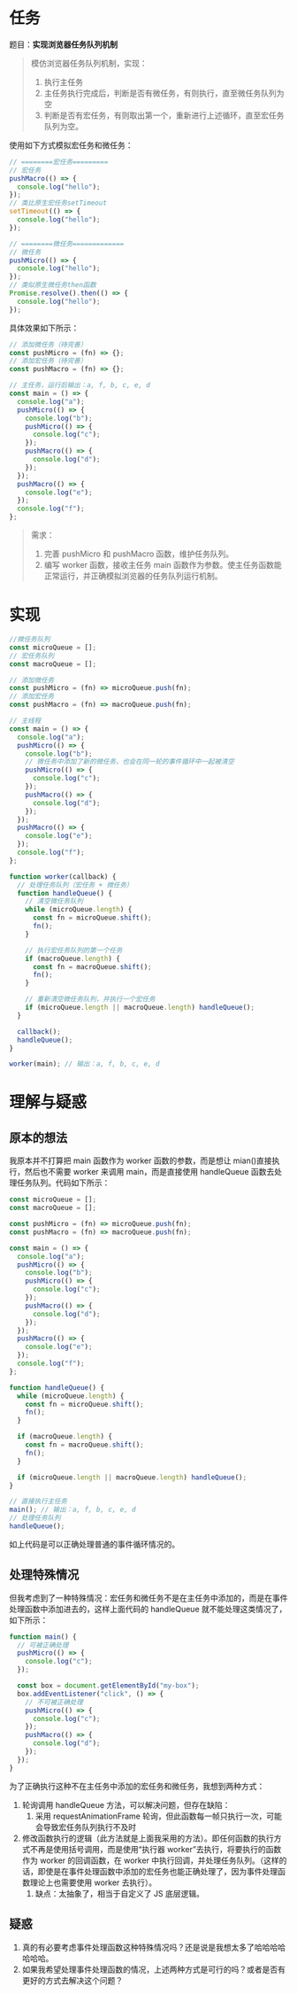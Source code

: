 # 任务

题目：**实现浏览器任务队列机制**

> 模仿浏览器任务队列机制，实现：
>
> 1. 执行主任务
> 2. 主任务执行完成后，判断是否有微任务，有则执行，直至微任务队列为空
> 3. 判断是否有宏任务，有则取出第一个，重新进行上述循环，直至宏任务队列为空。

使用如下方式模拟宏任务和微任务：

```javascript
// ========宏任务=========
// 宏任务
pushMacro(() => {
  console.log("hello");
});
// 类比原生宏任务setTimeout
setTimeout(() => {
  console.log("hello");
});

// ========微任务=============
// 微任务
pushMicro(() => {
  console.log("hello");
});
// 类似原生微任务then函数
Promise.resolve().then(() => {
  console.log("hello");
});
```

具体效果如下所示：

```javascript
// 添加微任务（待完善）
const pushMicro = (fn) => {};
// 添加宏任务（待完善）
const pushMacro = (fn) => {};

// 主任务，运行后输出：a, f, b, c, e, d
const main = () => {
  console.log("a");
  pushMicro(() => {
    console.log("b");
    pushMicro(() => {
      console.log("c");
    });
    pushMacro(() => {
      console.log("d");
    });
  });
  pushMacro(() => {
    console.log("e");
  });
  console.log("f");
};
```

> 需求：
>
> 1. 完善 pushMicro 和 pushMacro 函数，维护任务队列。
> 2. 编写 worker 函数，接收主任务 main 函数作为参数。使主任务函数能正常运行，并正确模拟浏览器的任务队列运行机制。

# 实现

```javascript
//微任务队列
const microQueue = [];
// 宏任务队列
const macroQueue = [];

// 添加微任务
const pushMicro = (fn) => microQueue.push(fn);
// 添加宏任务
const pushMacro = (fn) => macroQueue.push(fn);

// 主线程
const main = () => {
  console.log("a");
  pushMicro(() => {
    console.log("b");
    // 微任务中添加了新的微任务，也会在同一轮的事件循环中一起被清空
    pushMicro(() => {
      console.log("c");
    });
    pushMacro(() => {
      console.log("d");
    });
  });
  pushMacro(() => {
    console.log("e");
  });
  console.log("f");
};

function worker(callback) {
  // 处理任务队列（宏任务 + 微任务）
  function handleQueue() {
    // 清空微任务队列
    while (microQueue.length) {
      const fn = microQueue.shift();
      fn();
    }

    // 执行宏任务队列的第一个任务
    if (macroQueue.length) {
      const fn = macroQueue.shift();
      fn();
    }

    // 重新清空微任务队列，并执行一个宏任务
    if (microQueue.length || macroQueue.length) handleQueue();
  }

  callback();
  handleQueue();
}

worker(main); // 输出：a, f, b, c, e, d
```

# 理解与疑惑

## 原本的想法

我原本并不打算把 main 函数作为 worker 函数的参数，而是想让 mian()直接执行，然后也不需要 worker 来调用 main，而是直接使用 handleQueue 函数去处理任务队列。代码如下所示：

```javascript
const microQueue = [];
const macroQueue = [];

const pushMicro = (fn) => microQueue.push(fn);
const pushMacro = (fn) => macroQueue.push(fn);

const main = () => {
  console.log("a");
  pushMicro(() => {
    console.log("b");
    pushMicro(() => {
      console.log("c");
    });
    pushMacro(() => {
      console.log("d");
    });
  });
  pushMacro(() => {
    console.log("e");
  });
  console.log("f");
};

function handleQueue() {
  while (microQueue.length) {
    const fn = microQueue.shift();
    fn();
  }

  if (macroQueue.length) {
    const fn = macroQueue.shift();
    fn();
  }

  if (microQueue.length || macroQueue.length) handleQueue();
}

// 直接执行主任务
main(); // 输出：a, f, b, c, e, d
// 处理任务队列
handleQueue();
```

如上代码是可以正确处理普通的事件循环情况的。

## 处理特殊情况

但我考虑到了一种特殊情况：宏任务和微任务不是在主任务中添加的，而是在事件处理函数中添加进去的，这样上面代码的 handleQueue 就不能处理这类情况了，如下所示：

```javascript
function main() {
  // 可被正确处理
  pushMicro(() => {
    console.log("c");
  });

  const box = document.getElementById("my-box");
  box.addEventListener("click", () => {
    // 不可被正确处理
    pushMicro(() => {
      console.log("c");
    });
    pushMacro(() => {
      console.log("d");
    });
  });
}
```

为了正确执行这种不在主任务中添加的宏任务和微任务，我想到两种方式：

1. 轮询调用 handleQueue 方法，可以解决问题，但存在缺陷：
   1. 采用 requestAnimationFrame 轮询，但此函数每一帧只执行一次，可能会导致宏任务队列执行不及时
2. 修改函数执行的逻辑（此方法就是上面我采用的方法）。即任何函数的执行方式不再是使用括号调用，而是使用“执行器 worker”去执行，将要执行的函数作为 worker 的回调函数，在 worker 中执行回调，并处理任务队列。（这样的话，即使是在事件处理函数中添加的宏任务也能正确处理了，因为事件处理函数理论上也需要使用 worker 去执行）。
   1. 缺点：太抽象了，相当于自定义了 JS 底层逻辑。

## 疑惑

1. 真的有必要考虑事件处理函数这种特殊情况吗？还是说是我想太多了哈哈哈哈哈哈哈。
2. 如果我希望处理事件处理函数的情况，上述两种方式是可行的吗？或者是否有更好的方式去解决这个问题？
